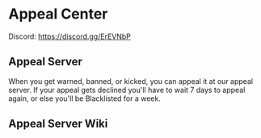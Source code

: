 # Appeal Center
Discord: https://discord.gg/ErEVNbP

## Appeal Server 
When you get warned, banned, or kicked, you can appeal it at our appeal server. If your appeal gets declined you'll have to wait 7 days to appeal again, or else you'll be Blacklisted for a week.

## Appeal Server Wiki

